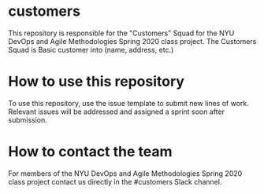 # customers
This repository is responsible for the "Customers" Squad for the NYU DevOps and Agile Methodologies Spring 2020 class project.
The Customers Squad is Basic customer into (name, address, etc.)

# How to use this repository
To use this repository, use the issue template to submit new lines of work. Relevant issues will be addressed and assigned a sprint soon after submission.

# How to contact the team
For members of the NYU DevOps and Agile Methodologies Spring 2020 class project contact us directly in the #customers Slack channel.
